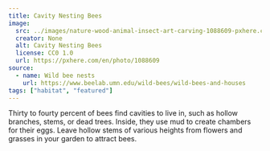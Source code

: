 ```yaml
---
title: Cavity Nesting Bees
image:
  src: ../images/nature-wood-animal-insect-art-carving-1088609-pxhere.com.jpg
  creator: None
  alt: Cavity Nesting Bees
  license: CC0 1.0
  url: https://pxhere.com/en/photo/1088609
source:
  - name: Wild bee nests
    url: https://www.beelab.umn.edu/wild-bees/wild-bees-and-houses
tags: ["habitat", "featured"]
---
```

Thirty to fourty percent of bees find cavities to live in, such as hollow branches, stems, or dead trees. Inside, they use mud to create chambers for their eggs. Leave hollow stems of various heights from flowers and grasses in your garden to attract bees.
